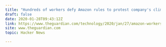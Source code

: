 ```yaml
---
title: "Hundreds of workers defy Amazon rules to protest company's climate failures"
draft: false
date: 2020-01-28T09:43:12Z
link: https://www.theguardian.com/technology/2020/jan/27/amazon-workers-climate-protest?utm_medium=RSS&utm_source=hune
site: www.theguardian.com
topic: Hacker News  

---
```

